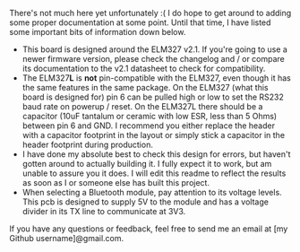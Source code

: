 There's not much here yet unfortunately :( I do hope to get around to adding some proper documentation at some point. Until that time, I have listed some important bits of information down below.

- This board is designed around the ELM327 v2.1. If you're going to use a newer firmware version, please check the changelog and / or compare its documentation to the v2.1 datasheet to check for compatibility.
- The ELM327**L** is **not** pin-compatible with the ELM327, even though it has the same features in the same package. On the ELM327 (what this board is designed for) pin 6 can be pulled high or low to set the RS232 baud rate on powerup / reset. On the ELM327L there should be a capacitor (10uF tantalum or ceramic with low ESR, less than 5 Ohms) between pin 6 and GND. I recommend you either replace the header with a capacitor footprint in the layout or simply stick a capacitor in the header footprint during production.
- I have done my absolute best to check this design for errors, but haven't gotten around to actually building it. I fully expect it to work, but am unable to assure you it does. I will edit this readme to reflect the results as soon as I or someone else has built this project.
- When selecting a Bluetooth module, pay attention to its voltage levels. This pcb is designed to supply 5V to the module and has a voltage divider in its TX line to communicate at 3V3.

If you have any questions or feedback, feel free to send me an email at [my Github username]@gmail.com.
